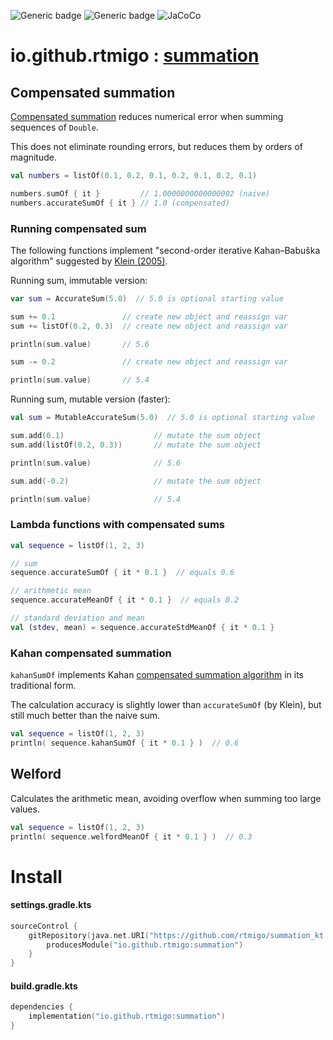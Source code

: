![Generic badge](https://img.shields.io/badge/maturity-experimental-red.svg)
![Generic badge](https://img.shields.io/badge/JVM-8-blue.svg)
![JaCoCo](https://raw.github.com/rtmigo/dec_kt/dev_updated_by_actions/.github/badges/jacoco.svg)

# io.github.rtmigo : [summation](https://github.com/rtmigo/summation_kt#readme)

## Compensated summation

[Compensated summation](https://en.wikipedia.org/wiki/Kahan_summation_algorithm)
reduces numerical error when summing sequences of `Double`.

This does not eliminate rounding errors, but reduces them by orders of magnitude.

```kotlin
val numbers = listOf(0.1, 0.2, 0.1, 0.2, 0.1, 0.2, 0.1)

numbers.sumOf { it }         // 1.0000000000000002 (naive)
numbers.accurateSumOf { it } // 1.0 (compensated)
```

### Running compensated sum

The following functions implement "second-order iterative Kahan–Babuška algorithm" suggested by [Klein (2005)](https://citeseerx.ist.psu.edu/viewdoc/download?doi=10.1.1.582.288&rep=rep1&type=pdf).

Running sum, immutable version:

```kotlin
var sum = AccurateSum(5.0)  // 5.0 is optional starting value

sum += 0.1               // create new object and reassign var
sum += listOf(0.2, 0.3)  // create new object and reassign var

println(sum.value)       // 5.6

sum -= 0.2               // create new object and reassign var

println(sum.value)       // 5.4
```

Running sum, mutable version (faster):

```kotlin
val sum = MutableAccurateSum(5.0)  // 5.0 is optional starting value

sum.add(0.1)                    // mutate the sum object
sum.add(listOf(0.2, 0.3))       // mutate the sum object

println(sum.value)              // 5.6

sum.add(-0.2)                   // mutate the sum object

println(sum.value)              // 5.4
```

### Lambda functions with compensated sums

```kotlin
val sequence = listOf(1, 2, 3)

// sum
sequence.accurateSumOf { it * 0.1 }  // equals 0.6

// arithmetic mean
sequence.accurateMeanOf { it * 0.1 }  // equals 0.2

// standard deviation and mean
val (stdev, mean) = sequence.accurateStdMeanOf { it * 0.1 }
```

### Kahan compensated summation

`kahanSumOf` implements Kahan [compensated summation algorithm](https://en.wikipedia.org/wiki/Kahan_summation_algorithm)
in its traditional form.

The calculation accuracy is slightly lower than `accurateSumOf` (by Klein),
but still much better than the naive sum.

```kotlin
val sequence = listOf(1, 2, 3)
println( sequence.kahanSumOf { it * 0.1 } )  // 0.6
```

## Welford

Calculates the arithmetic mean, avoiding overflow when summing too large
values.

```kotlin
val sequence = listOf(1, 2, 3)
println( sequence.welfordMeanOf { it * 0.1 } )  // 0.3
```

# Install

#### settings.gradle.kts

```kotlin
sourceControl {
    gitRepository(java.net.URI("https://github.com/rtmigo/summation_kt.git")) {
        producesModule("io.github.rtmigo:summation")
    }
}
```

#### build.gradle.kts

```kotlin
dependencies {
    implementation("io.github.rtmigo:summation")
}
```